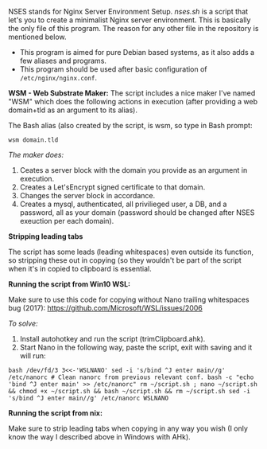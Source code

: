 NSES stands for Nginx Server Environment Setup. *nses.sh* is a script that let's you to create a minimalist Nginx server environment. This is basically the only file of this program. The reason for any other file in the repository is mentioned below.

* This program is aimed for pure Debian based systems, as it also adds a few aliases and programs.
* This program should be used after basic configuration of `/etc/nginx/nginx.conf`.

**WSM - Web Substrate Maker:**
The script includes a nice maker I've named "WSM" which does the following actions in execution (after providing a web domain+tld as an argument to its alias).

The Bash alias (also created by the script, is wsm, so type in Bash prompt:

`wsm domain.tld`

*The maker does:*

1. Ceates a server block with the domain you provide as an argument in execution. 
2. Creates a Let'sEncrypt signed certificate to that domain.
3. Changes the server block in accordance.
4. Creates a mysql, authenticated, all privilieged user, a DB, and a password, all as your domain (password should be changed after NSES exeuction per each domain).

**Stripping leading tabs**

The script has some leads (leading whitespaces) even outside its function, so stripping these out in copying (so they wouldn't be part of the script when it's in copied to clipboard is essential.

__Running the script from Win10 WSL:__

Make sure to use this code for copying without Nano trailing whitespaces bug (2017):
https://github.com/Microsoft/WSL/issues/2006

*To solve:*

1. Install autohotkey and run the script (trimClipboard.ahk).
2. Start Nano in the following way, paste the script, exit with saving and it will run:

`
bash /dev/fd/3 3<<-'WSLNANO'
	sed -i 's/bind ^J enter main//g' /etc/nanorc # Clean nanorc from previous relevant conf.
	bash -c "echo 'bind ^J enter main' >> /etc/nanorc"
	rm ~/script.sh ; nano ~/script.sh && chmod +x ~/script.sh && bash ~/script.sh && rm ~/script.sh
	sed -i 's/bind ^J enter main//g' /etc/nanorc
WSLNANO
`

__Running the script from nix:__

Make sure to strip leading tabs when copying in any way you wish (I only know the way I described above in Windows with AHk).
